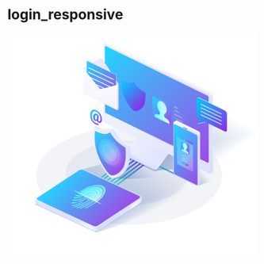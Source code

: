 ﻿# login_responsive
![Alt ou título da imagem](https://github.com/joedesjuniorGX2/login_responsive/blob/development/css/images/img1.png?raw=true)
